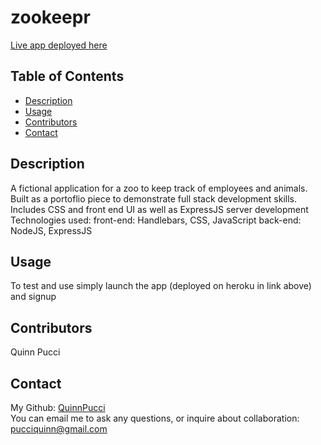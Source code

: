# zookeepr

[Live app deployed here](https://evening-harbor-56029.herokuapp.com/)
  
  ## Table of Contents
  - [Description](#description)
  - [Usage](#usage)
  - [Contributors](#contributors)
  - [Contact](#contact)
  
  ## Description
  A fictional application for a zoo to keep track of employees and animals. Built as a portoflio piece to demonstrate full stack development skills. Includes CSS and front end UI as well as ExpressJS server development
  Technologies used: 
    front-end: Handlebars, CSS, JavaScript
    back-end: NodeJS, ExpressJS
  
  ## Usage
  To test and use simply launch the app (deployed on heroku in link above) and signup

  ## Contributors
  Quinn Pucci
  
  ## Contact
  My Github: [QuinnPucci](https://github.com/QuinnPucci)
  </br>
  You can email me to ask any questions, or inquire about collaboration: pucciquinn@gmail.com
